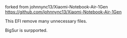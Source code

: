 forked from johnnync13/Xiaomi-Notebook-Air-1Gen
https://github.com/johnnync13/Xiaomi-Notebook-Air-1Gen


This EFI remove many unnecessary files.

BigSur is surpported.
